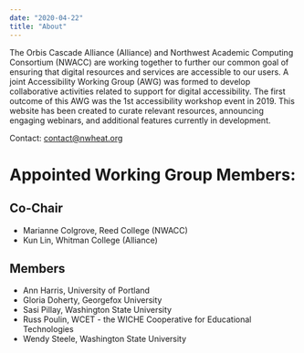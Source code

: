 ```yaml
---
date: "2020-04-22"
title: "About"
---
```


The Orbis Cascade Alliance (Alliance) and Northwest Academic Computing Consortium (NWACC) are working together to further our common goal of ensuring that digital resources and services are accessible to our users. A joint Accessibility Working Group (AWG) was formed to develop collaborative activities related to support for digital accessibility. The first outcome of this AWG was the 1st accessibility workshop event in 2019.  This website has been created to curate relevant resources, announcing engaging webinars, and additional features currently in development.

Contact: contact@nwheat.org

# Appointed Working Group Members:

## Co-Chair

- Marianne Colgrove, Reed College (NWACC)
- Kun Lin, Whitman College (Alliance)

## Members
- Ann Harris, University of Portland
- Gloria Doherty, Georgefox University
- Sasi Pillay, Washington State University
- Russ Poulin, WCET - the WICHE Cooperative for Educational Technologies
- Wendy Steele, Washington State University


